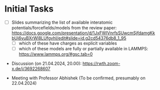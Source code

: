 # Initial Tasks

- [ ] Slides summarizing the list of available interatomic potentials/forcefields/models from the review paper: https://docs.google.com/presentation/d/1JxFWIVnrfsSUwcmSjfdamgKkbUj6yuBXrWl8LUfgvhI/edit#slide=id.g2cd54376db8_1_95
    - [ ] which of these have charges as explicit variables
    - [ ] which of these models are fully or partially available in LAMMPS: https://www.lammps.org/#gsc.tab=0

- Discussion (on 21.04.2024, 20.00): https://rwth.zoom-x.de/j/3692268607

- Meeting with Professor Abhishek (To be confirmed, presumably on 22.04.2024)
